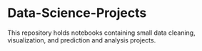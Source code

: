 # Data-Science-Projects

This repository holds notebooks containing small data cleaning, visualization, and prediction and analysis projects.
